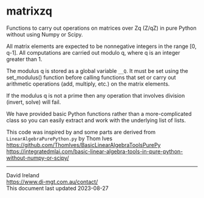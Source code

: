 matrixzq
========

Functions to carry out operations on matrices over Zq (Z/qZ) in pure Python without using Numpy or Scipy.

All matrix elements are expected to be nonnegative integers in the range [0, q-1]. 
All computations are carried out modulo q, where q is an integer greater than 1.

The modulus q is stored as a global variable `__Q`. 
It must be set using the set_modulus() function before calling functions that set or carry out arithmetic operations 
(add, multiply, etc.) on the matrix elements.

If the modulus q is not a prime then any operation that involves division (invert, solve) will fail.

We have provided basic Python functions rather than a more-complicated class so you can easily extract and work with the underlying list of lists.

This code was inspired by and some parts are derived from `LinearAlgebraPurePython.py` by Thom Ives  
<https://github.com/ThomIves/BasicLinearAlgebraToolsPurePy>  
<https://integratedmlai.com/basic-linear-algebra-tools-in-pure-python-without-numpy-or-scipy/>  

-------------------------
David Ireland  
<https://www.di-mgt.com.au/contact/>  
This document last updated 2023-08-27  
